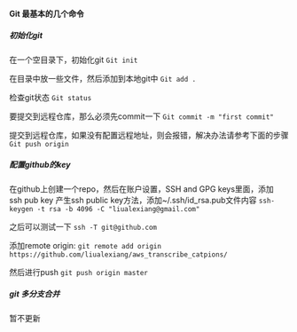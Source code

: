 #### Git 最基本的几个命令

##### 初始化git
在一个空目录下，初始化git
``` Git init ```

在目录中放一些文件，然后添加到本地git中
``` Git add . ```

检查git状态
``` Git status ```

要提交到远程仓库，那么必须先commit一下
``` Git commit -m "first commit" ```

提交到远程仓库，如果没有配置远程地址，则会报错，解决办法请参考下面的步骤
``` Git push origin ```

##### 配置github的key

在github上创建一个repo，然后在账户设置，SSH and GPG keys里面，添加 ssh pub key
产生ssh public key方法，添加~/.ssh/id_rsa.pub文件内容
``` ssh-keygen -t rsa -b 4096 -C "liualexiang@gmail.com" ```

之后可以测试一下
``` ssh -T git@github.com ```

添加remote origin:
``` git remote add origin https://github.com/liualexiang/aws_transcribe_catpions/  ```

然后进行push
``` git push origin master ```

##### git 多分支合并
暂不更新

